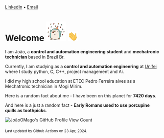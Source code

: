 [LinkedIn](https://www.linkedin.com/in/joão-pedro-gozzoli-b95641301/) &bull;
[Email](joaopedrogozzoli@gmail.com)

# Welcome <img src="happy.gif" height="64px" /> <img src="wave.gif" height="32px" />

I am João, a  **control and automation engineering student** and **mechatronic technician** based in Brazil Br.

Currently, I am studying as a **control and automation engineering** at [Unifei](https://unifei.edu.br) where I study python, C, C++, project management and Ai.

I did my high school education at ETEC Pedro Ferreira alves as a Mechatronic technician in Mogi Mirim.

Here is a random fact about me - I have been on this planet for **7420 days**.

And here is a just a random fact -  **Early Romans used to use porcupine quills as toothpicks**.

![JoãoOMago's GitHub Profile View Count](https://komarev.com/ghpvc/?username=JoaoOMago)

<sub>Last updated by Github Actions on 23 Apr, 2024.</sub>
